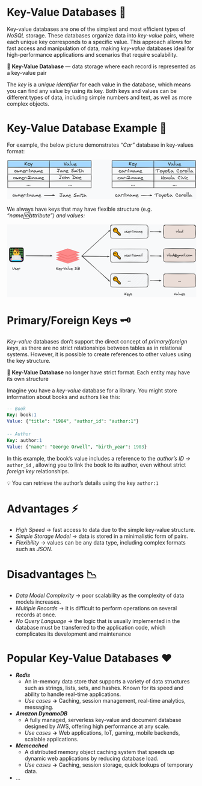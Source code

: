 # Key-Value Databases 🔑

Key-value databases are one of the simplest and most efficient types of *NoSQL* storage. These databases organize data into *key-value* pairs, where each unique key corresponds to a specific value. This approach allows for fast access and manipulation of data, making *key-value* databases ideal for high-performance applications and scenarios that require scalability.

<aside>

📖 **Key-Value Database** — data storage where each record is represented as a key-value pair

</aside>

The *key* is a *unique identifier* for each value in the database, which means you can find any value by using its key. Both keys and values can be different types of data, including simple numbers and text, as well as more complex objects.

# Key-Value Database Example 🧪

For example, the below picture demonstrates *“Car”* database in key-values format:

![kvdb](https://raw.githubusercontent.com/WebOfRussia/sql-course/refs/heads/main/SQL%20Fundamentals/img/kvdb.png)

We always have keys that may have flexible structure (e.g. *“name:id:attribute”) and values:*

![user-vs-kvdb](https://raw.githubusercontent.com/WebOfRussia/sql-course/refs/heads/main/SQL%20Fundamentals/img/user-vs-kvdb.png)

# Primary/Foreign Keys 🗝️

*Key-value* databases don’t support the direct concept of *primary/foreign keys*, as there are no strict relationships between tables as in relational systems. However, it is possible to create references to other values using the key structure.

<aside>

📖 **Key-Value Database** no longer have strict format. Each entity may have its own structure

</aside>

Imagine you have a *key-value* database for a library. You might store information about books and authors like this:

```sql
-- Book 
Key: book:1
Value: {"title": "1984", "author_id": "author:1"}

-- Author
Key: author:1
Value: {"name": "George Orwell", "birth_year": 1903}
```

In this example, the book’s value includes a reference to the *author’s ID →* `author_id` , allowing you to link the book to its author, even without strict *foreign key* relationships.

<aside>

💡 You can retrieve the author’s details using the key `author:1` 

</aside>

# Advantages ⚡

- *High Speed* → fast access to data due to the simple key-value structure.
- *Simple Storage Model* → data is stored in a minimalistic form of pairs.
- *Flexibility* → values can be any data type, including complex formats such as *JSON*.

# Disadvantages 📉

- *Data Model Complexity* → poor scalability as the complexity of data models increases.
- *Multiple Records* → it is difficult to perform operations on several records at once.
- *No Query Language* → the logic that is usually implemented in the database must be transferred to the application code, which complicates its development and maintenance

# Popular Key-Value Databases ❤️

- ***Redis***
    - An in-memory data store that supports a variety of data structures such as strings, lists, sets, and hashes. Known for its speed and ability to handle real-time applications.
    - *Use cases* **→** Caching, session management, real-time analytics, messaging.
- ***Amazon DynamoDB***
    - A fully managed, serverless key-value and document database designed by AWS, offering high performance at any scale.
    - *Use cases* **→** Web applications, IoT, gaming, mobile backends, scalable applications.
- ***Memcached***
    - A distributed memory object caching system that speeds up dynamic web applications by reducing database load.
    - *Use cases* **→** Caching, session storage, quick lookups of temporary data.
- …
